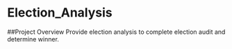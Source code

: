 # Election_Analysis

##Project Overview
Provide election analysis to complete election audit and determine winner.
